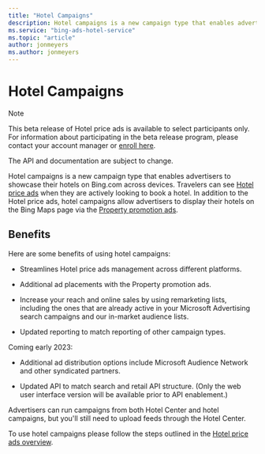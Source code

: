 ```yaml
---
title: "Hotel Campaigns"
description: Hotel campaigns is a new campaign type that enables advertisers to showcase their hotels on Bing.com across devices.
ms.service: "bing-ads-hotel-service"
ms.topic: "article"
author: jonmeyers
ms.author: jonmeyers
---
```


# Hotel Campaigns

> [!NOTE]
> This beta release of Hotel price ads is available to select participants only. For information about participating in the beta release program, please contact your account manager or [enroll here](https://go.microsoft.com/fwlink/?linkid=2201950).
>
> The API and documentation are subject to change.

Hotel campaigns is a new campaign type that enables advertisers to showcase their hotels on Bing.com across devices. Travelers can see [Hotel price ads](https://about.ads.microsoft.com/solutions/ad-products/hotel-price-ads) when they are actively looking to book a hotel. In addition to the Hotel price ads, hotel campaigns allow advertisers to display their hotels on the Bing Maps page via the [Property promotion ads](https://about.ads.microsoft.com/solutions/ad-products/property-promotion-ads).

<a name="benefits"></a>

## Benefits

Here are some benefits of using hotel campaigns:

* Streamlines Hotel price ads management across different platforms.

* Additional ad placements with the Property promotion ads.

* Increase your reach and online sales by using remarketing lists, including the ones that are already active in your Microsoft Advertising search campaigns and our in-market audience lists.

* Updated reporting to match reporting of other campaign types.

Coming early 2023:

* Additional ad distribution options include Microsoft Audience Network and other syndicated partners.

* Updated API to match search and retail API structure. (Only the web user interface version will be available prior to API enablement.)

Advertisers can run campaigns from both Hotel Center and hotel campaigns, but you'll still need to upload feeds through the Hotel Center.

To use hotel campaigns please follow the steps outlined in the [Hotel price ads overview](../hotel-ads/).
